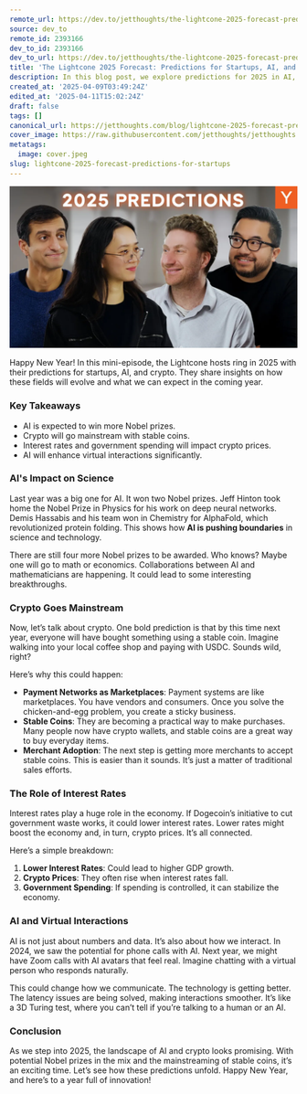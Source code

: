 ```yaml
---
remote_url: https://dev.to/jetthoughts/the-lightcone-2025-forecast-predictions-for-startups-ai-and-crypto-5h01
source: dev_to
remote_id: 2393166
dev_to_id: 2393166
dev_to_url: https://dev.to/jetthoughts/the-lightcone-2025-forecast-predictions-for-startups-ai-and-crypto-5h01
title: 'The Lightcone 2025 Forecast: Predictions for Startups, AI, and Crypto'
description: In this blog post, we explore predictions for 2025 in AI, crypto, and startups, including the potential for more Nobel prizes and the mainstream adoption of stable coins.
created_at: '2025-04-09T03:49:24Z'
edited_at: '2025-04-11T15:02:24Z'
draft: false
tags: []
canonical_url: https://jetthoughts.com/blog/lightcone-2025-forecast-predictions-for-startups/
cover_image: https://raw.githubusercontent.com/jetthoughts/jetthoughts.github.io/master/content/blog/lightcone-2025-forecast-predictions-for-startups/cover.jpeg
metatags:
  image: cover.jpeg
slug: lightcone-2025-forecast-predictions-for-startups
---
```

[![The Lightcone 2025 Forecast: Predictions for Startups, AI, and Crypto](file_0.webp)](https://www.youtube.com/watch?v=uGjv25IrjoE)

Happy New Year! In this mini-episode, the Lightcone hosts ring in 2025 with their predictions for startups, AI, and crypto. They share insights on how these fields will evolve and what we can expect in the coming year.

### Key Takeaways

*   AI is expected to win more Nobel prizes.
*   Crypto will go mainstream with stable coins.
*   Interest rates and government spending will impact crypto prices.
*   AI will enhance virtual interactions significantly.

### AI's Impact on Science

Last year was a big one for AI. It won two Nobel prizes. Jeff Hinton took home the Nobel Prize in Physics for his work on deep neural networks. Demis Hassabis and his team won in Chemistry for AlphaFold, which revolutionized protein folding. This shows how **AI is pushing boundaries** in science and technology.

There are still four more Nobel prizes to be awarded. Who knows? Maybe one will go to math or economics. Collaborations between AI and mathematicians are happening. It could lead to some interesting breakthroughs.

### Crypto Goes Mainstream

Now, let’s talk about crypto. One bold prediction is that by this time next year, everyone will have bought something using a stable coin. Imagine walking into your local coffee shop and paying with USDC. Sounds wild, right?

Here’s why this could happen:

*   **Payment Networks as Marketplaces**: Payment systems are like marketplaces. You have vendors and consumers. Once you solve the chicken-and-egg problem, you create a sticky business.
*   **Stable Coins**: They are becoming a practical way to make purchases. Many people now have crypto wallets, and stable coins are a great way to buy everyday items.
*   **Merchant Adoption**: The next step is getting more merchants to accept stable coins. This is easier than it sounds. It’s just a matter of traditional sales efforts.

### The Role of Interest Rates

Interest rates play a huge role in the economy. If Dogecoin’s initiative to cut government waste works, it could lower interest rates. Lower rates might boost the economy and, in turn, crypto prices. It’s all connected.

Here’s a simple breakdown:

1.  **Lower Interest Rates**: Could lead to higher GDP growth.
2.  **Crypto Prices**: They often rise when interest rates fall.
3.  **Government Spending**: If spending is controlled, it can stabilize the economy.

### AI and Virtual Interactions

AI is not just about numbers and data. It’s also about how we interact. In 2024, we saw the potential for phone calls with AI. Next year, we might have Zoom calls with AI avatars that feel real. Imagine chatting with a virtual person who responds naturally.

This could change how we communicate. The technology is getting better. The latency issues are being solved, making interactions smoother. It’s like a 3D Turing test, where you can’t tell if you’re talking to a human or an AI.

### Conclusion

As we step into 2025, the landscape of AI and crypto looks promising. With potential Nobel prizes in the mix and the mainstreaming of stable coins, it’s an exciting time. Let’s see how these predictions unfold. Happy New Year, and here’s to a year full of innovation!
